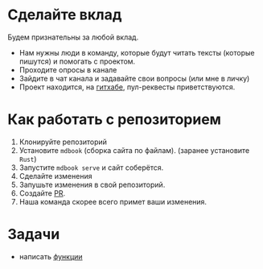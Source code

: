 # Сделайте вклад

Будем признательны за любой вклад.

* Нам нужны люди в команду, которые будут читать тексты (которые пишутся) и помогать с проектом. 
* Проходите опросы в канале
* Зайдите в чат канала и задавайте свои вопросы (или мне в личку)
* Проект находится, на [гитхабе](https://github.com/9kin/is-algo/tree/master/), пул-реквесты приветствуются.

Как работать с репозиторием 
===

1. Клонируйте репозиторий
2. Установите `mdbook` (сборка сайта по файлам). (заранее установите `Rust`)
3. Запустите `mdbook serve` и сайт соберётся. 
4. Сделайте изменения
5. Запушьте изменения в свой репозиторий.
6. Создайте [PR](https://github.com/9kin/is-algo).
7. Наша команда скорее всего примет ваши изменения.

Задачи
===

* написать [функции](./functions.md)